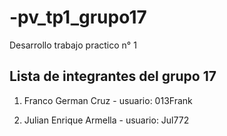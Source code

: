 # -pv_tp1_grupo17

Desarrollo trabajo practico n° 1

## Lista de integrantes del grupo 17

1. Franco German Cruz - usuario:   013Frank

2. Julian Enrique Armella - usuario:  Jul772